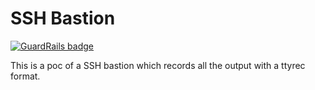 # SSH Bastion

[![GuardRails badge](https://badges.production.guardrails.io/moul/bastion.svg)](https://www.guardrails.io)

This is a poc of a SSH bastion which records all the output with a ttyrec format.


